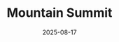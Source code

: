 ---
title: "Mountain Summit"
date: "2025-08-17"
description: "Panoramic view from one of Tasmania's highest peaks"
image: /images/raw/DSCF3489.jpg
captionText: "Mount Ossa"
---